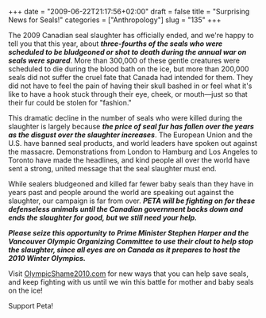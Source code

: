 +++
date = "2009-06-22T21:17:56+02:00"
draft = false
title = "Surprising News for Seals!"
categories = ["Anthropology"]
slug = "135"
+++

The 2009 Canadian seal slaughter has officially ended, and we're happy to tell you that this year, about ***three-fourths of the seals who were scheduled to be bludgeoned or shot to death during the annual war on seals were spared***. More than 300,000 of these gentle creatures were scheduled to die during the blood bath on the ice, but more than 200,000 seals did not suffer the cruel fate that Canada had intended for them. They did not have to feel the pain of having their skull bashed in or feel what it's like to have a hook stuck through their eye, cheek, or mouth—just so that their fur could be stolen for "fashion."

This dramatic decline in the number of seals who were killed during the slaughter is largely because ***the price of seal fur has fallen over the years as the disgust over the slaughter increases***. The European Union and the U.S. have banned seal products, and world leaders have spoken out against the massacre. Demonstrations from London to Hamburg and Los Angeles to Toronto have made the headlines, and kind people all over the world have sent a strong, united message that the seal slaughter must end.

While sealers bludgeoned and killed far fewer baby seals than they have in years past and people around the world are speaking out against the slaughter, our campaign is far from over. ***PETA will be fighting on for these defenseless animals until the Canadian government backs down and ends the slaughter for good, but we still need your help.***

***Please seize this opportunity to [](http://action.petaindia.com/ea-campaign/clientcampaign.do?ea.client.id=111&ea.campaign.id=2885) Prime Minister Stephen Harper and the Vancouver Olympic Organizing Committee to use their clout to help stop the slaughter, since all eyes are on Canada as it prepares to host the 2010 Winter Olympics.***

Visit [OlympicShame2010.com](http://www.olympicshame2010.com/) for new ways that you can help save seals, and keep fighting with us until we win this battle for mother and baby seals on the ice!

Support Peta!
